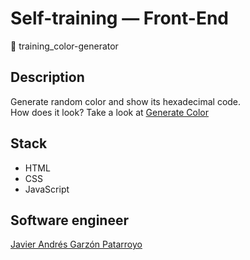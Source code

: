 # Self-training ― Front-End
:open_file_folder: training_color-generator

## Description
Generate random color and show its hexadecimal code.  
How does it look? Take a look at [Generate Color](https://javierandresgp.github.io/training_color-generator/)

## Stack
* HTML
* CSS
* JavaScript

## Software engineer
[Javier Andrés Garzón Patarroyo](https://www.javierandresgp.com)
